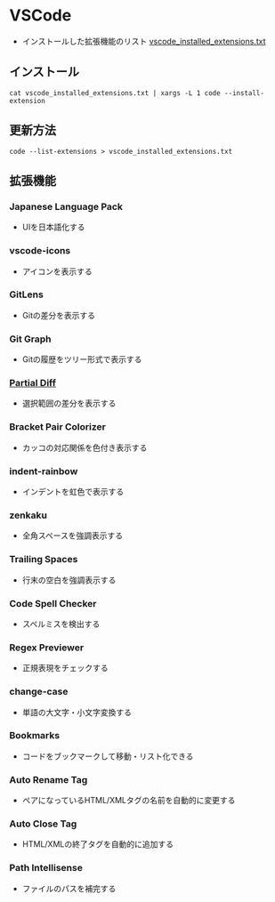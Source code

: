 # VSCode
- インストールした拡張機能のリスト
[vscode_installed_extensions.txt](vscode_installed_extensions.txt)

## インストール
```
cat vscode_installed_extensions.txt | xargs -L 1 code --install-extension
```

## 更新方法
```
code --list-extensions > vscode_installed_extensions.txt
```

## 拡張機能

### Japanese Language Pack
- UIを日本語化する

### vscode-icons
- アイコンを表示する

### GitLens
- Gitの差分を表示する

### Git Graph
- Gitの履歴をツリー形式で表示する

### [Partial Diff](https://marketplace.visualstudio.com/items?itemName=ryu1kn.partial-diff)
- 選択範囲の差分を表示する

### Bracket Pair Colorizer
- カッコの対応関係を色付き表示する

### indent-rainbow
- インデントを虹色で表示する

### zenkaku
- 全角スペースを強調表示する

### Trailing Spaces
- 行末の空白を強調表示する

### Code Spell Checker
- スペルミスを検出する

### Regex Previewer
- 正規表現をチェックする

### change-case
- 単語の大文字・小文字変換する

### Bookmarks
- コードをブックマークして移動・リスト化できる

### Auto Rename Tag
- ペアになっているHTML/XMLタグの名前を自動的に変更する

### Auto Close Tag
- HTML/XMLの終了タグを自動的に追加する

### Path Intellisense
- ファイルのパスを補完する
